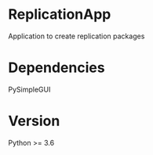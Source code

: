 # ReplicationApp
Application to create replication packages


# Dependencies
PySimpleGUI

# Version
Python >= 3.6
